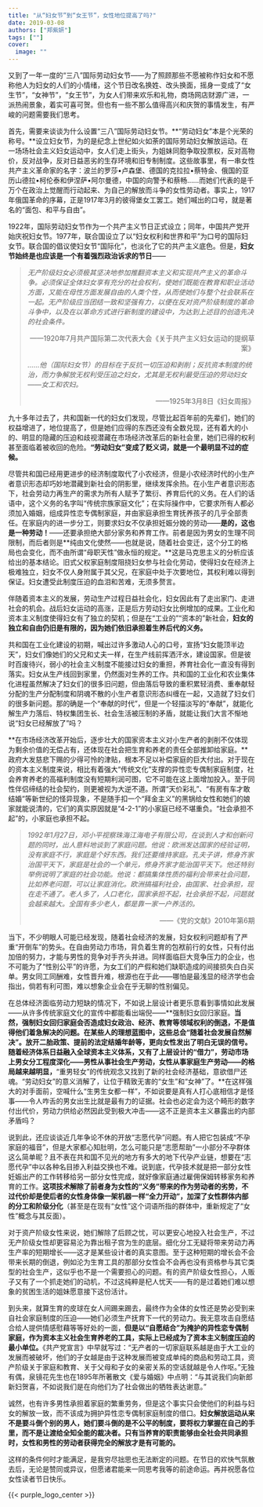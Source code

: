 ```yaml
---
title: "从“妇女节”到“女王节”，女性地位提高了吗?"
date: 2019-03-08
authors: ["郑紫妍"]
tags: [""]
cover:
  image: ""
---
```


又到了一年一度的“三八”国际劳动妇女节——为了照顾那些不愿被称作妇女和不愿称他人为妇女的人们的小情绪，这个节日改名换姓、改头换面，摇身一变成了“女生节”，“女神节”，“女王节”，为女人们带来欢乐和礼物，商场网店财源广进，一派热闹景象，着实可喜可贺。但也有一些不那么值得高兴和庆贺的事情发生，有严峻的问题需要我们思考。

首先，需要来谈谈为什么设置“三八”国际劳动妇女节。**“劳动妇女”本是个光荣的称号。**设立妇女节，为的是纪念上世纪如火如荼的国际劳动妇女解放运动。在一场场社会主义妇女运动中，女人们走上街头，为姐妹同胞争取投票权，反对高物价，反对战争，反对日益恶劣的生存环境和旧专制制度。这些故事里，有一串女性共产主义革命家的名字：波兰的罗莎•卢森堡、德国的克拉拉•蔡特金、俄国的亚历山德拉•柯伦泰和伊涅萨•阿尔曼德，中国的向警予和蔡畅……而她们代表的是千万个在政治上觉醒而行动起来、为自己的解放而斗争的女性劳动者。事实上，1917年俄国革命的序幕，正是1917年3月的彼得堡女工罢工。她们喊出的口号，就是著名的“面包、和平与自由”。

1922年，国际劳动妇女节作为一个共产主义节日正式设立；同年，中国共产党开始庆祝妇女节。1977年，联合国设立了以“妇女权利和世界和平”为口号的国际妇女节。联合国的倡议使妇女节“国际化”，也淡化了它的共产主义底色。但是，**妇女节始终是也应该是一个有着强烈政治诉求的节日**——

> *无产阶级妇女必须极其坚决地参加推翻资本主义和实现共产主义的革命斗争。必须保证全体妇女享有充分的社会权利，使她们既能在教育和职业活动方面，又能在母性方面发展自由的人类个性，从而使她们与整个社会联系在一起。无产阶级应当团结一致和坚强有力，以便在反对资产阶级制度的革命斗争中，以及在以革命方式进行新制度的建设中，为达到上述目的创造先决的社会条件。*
>
> <p align="right">——1920年7月共产国际第二次代表大会《关于共产主义妇女运动的提纲草案》</p>
>
> *……他（国际妇女节）的目标在于反抗一切压迫和剥削；反抗资本制度的统治，而力争解放无权利受压迫之妇女，尤其是无权利最受压迫的劳动妇女——女工和农妇。*
>
> <p align="right">——1925年3月8日《妇女周报》</p>

九十多年过去了，共和国新一代的妇女们发现，尽管比起百年前的先辈们，她们的权益增进了，地位提高了，但是她们应得的东西还没有全数兑现，还有着大的小的、明显的隐藏的压迫和歧视潜藏在市场经济改革后的新社会里，她们已得的权利甚至面临着被收回的危险。**“劳动妇女”变成了贬义词，就是一个最明显不过的症候。**

尽管共和国已经用更进步的经济制度取代了小农经济，但是小农经济时代的小生产者意识形态却巧妙地潜藏到新社会的阴影里，继续发挥余热。在小生产者意识形态下，社会劳动力再生产的需求为所有人赋予了繁衍、养育后代的义务。在人们的话语中，这个义务的名字叫“传统宗族家庭文化”；在实际操作中，它要求所有人都必须加入婚姻，组成异性恋专偶制家庭，并甶家庭承担生育抚养孩子的几乎全部责任。在家庭内的进一步分工，则要求妇女不仅承担妊娠分娩的劳动——**是的，这也是一种劳动！**——还要承担绝大部分家务和养育工作。前者是因为男女的生理不同限制，而后者则是**纯由文化使然——也就是说，随着社会变迁，这个分工的格局也会变化，而不由所谓“母职天性”做永恒的规定。**这是马克思主义的分析应该给出的基本结论。旧式父权家庭制度阻挠妇女参与社会化劳动，使得妇女在经济上极难独立，妇女不仅人身附属于其父兄，在家庭中处于次要地位，其权利难以得到保证。妇女遭受此制度压迫的血泪和苦难，无须多赘言。

伴随着资本主义的发展，劳动生产过程日益社会化，妇女因此有了走出家门、走进社会的机会。战后妇女运动的高涨，正是后方劳动妇女比例增加的成果。工业化和资本主义制度使得妇女有了独立的契机；但是在“工业的”“资本的”新社会，**妇女的独立和自甶仍旧是有限的，因为她们依旧承担着生养后代的义务。**

共和国在工业化建设的初期，喊出过许多激动人心的口号，宣扬“妇女能顶半边天”，妇女们像她们的父兄和丈夫一样，在生产线前挥洒汗水，建设国家。但是彼时百废待兴，弱小的社会主义制度不能接过妇女的重担，养育社会化一直没有得到落实。妇女从生产线回到家里，仍然面对生养的工作。共和国的工业化和农业集体化进程虽然解决了妇女们的很多旧问题，但由落后导致的重积累轻消费、重奉献轻分配的生产分配制度和阴魂不散的小生产者意识形态纠缠在一起，又造就了妇女们的很多新问题。那的确是一个“奉献的时代”，但是一个轻描淡写的“奉献”，就能化解生产力落后、特权集团生长、社会生活被压制的矛盾，就能让我们大言不惭地说“妇女已经解放了”吗？

**在市场经济改革开始后，逐步壮大的国家资本主义对小生产者的剥削不仅体现为剩余价值的无偿占有，还体现在社会把生育和养老的责任全部推卸给家庭。**政府大发慈悲下赐的少得可怜的津贴，根本不足以补偿家庭的巨大付出。对于现在的资本主义制度来说，相比有着强大“传统文化”支撑的异性恋专偶制家庭制度，社会养育养老的高福利制度没有短期利润可图，它不可能在这上面增加投入。至于同性伴侣缔结的社会契约，则更被视为大逆不道。所谓“天价彩礼”、“有房有车才敢结婚”等新世纪的怪异现象，不是随手扣一个“拜金主义”的黑锅给女性和她们的娘家就能说清的，它们的真实原因就是“4-2-1”的小家庭已经不堪重负。“社会承担不起”的，小家庭也承担不起。

> *1992年1月27日，邓小平视察珠海江海电子有限公司，在谈到人才和创新问题的同时，出人意料地谈到了家庭问题。他说：欧洲发达国家的经验证明，没有家庭不行，家庭是个好东西。我们还要维持家庭。孔夫子讲，修身齐家治国平天下，家庭是社会的一个单元，修身齐家才能治国平天下。他还特别举例说明了家庭的社会功能。他说：都搞集体性质的福利会带来社会问题，比如养老问题，可以让家庭消化。欧洲搞福利社会，由国家、社会承担，现在走不通了。老人多了，人口老化，国家承担不起，社会承担不起，问题就会越来越大。全国有多少老人，都是靠一家一户养活的。*
>
> <p align="right">——《党的文献》2010年第6期</p>

当下，不少明眼人可能已经发现，随着社会经济的发展，妇女权利问题却有了严重“开倒车”的势头。在自由劳动力市场，背负着生育的包袱前行的女性，只有付出加倍的努力，才能与男性的竞争对手齐头并进。同样面临巨大竞争压力的企业，也不可能为了“性别公平”的许愿，为女工们的产假和她们缺职造成的间接损失白白买单。男女同工同酬难，女性晋升难，根源也在于此——哪怕是最浅显的经济学也会指出，倘若有利可图，难以想象企业会在乎无聊的性别偏见。

在总体经济面临劳动力短缺的情况下，不如说上层设计者更乐意看到事情如此发展——从许多传统家庭文化的宣传中都能看出端倪——**强制妇女回归家庭。**当然，强制妇女回归家庭会否造成妇女政治、经济、教育等领域权利的倒退，不是值得他们着急解决的问题。在某些人的理想蓝图中，这些总会“随着社会发展自然解决”。放开二胎政策、提前的法定结婚年龄等，更向女性发出了明白无误的信号。随着经济体系日益融入全球资本主义体系，又有了上层设计的“借力”，劳动市场上男女分工程度深化——男性从事社会生产劳动，女性从事家庭生产劳动——的格局越来越明显，**“重男轻女”的传统观念又找到了新的社会经济基础，意欲借尸还魂。“劳动妇女”的意义消解了，让位于精致无害的“女生”和“女神”了。**在这样强大的对手面前，空喊什么“生男生女都一样”，不如说要是真有人打心底相信才是怪事——令人咋舌的男女出生比就是最有力的证据。社会也必定会为这个畸形的数字付出代价，劳动力供给必然因此受到极大冲击——这不正是资本主义暴露出的内部矛盾吗？

说到此，还应谈谈近几年争论不休的开放“志愿代孕”问题。有人把它包装成“不孕家庭的福音”，但是大家都心知肚明，怎么可能只是“志愿帮助”一小部分不孕群体这么简单昵？且不表在共和国不见光的地方有多大的地下代孕产业链，想要在“志愿代孕”中以各种名目掺入利益交换也不难。说到底，代孕技术就是把一部分女性妊娠出产的工作转移给另一部分女性完成，就好像家庭通过雇佣保姆转移家务和养育的工作。**这项技术解除了前者身为女性的“义务”带来的作为劳动者的劣势，不过代价却是使后者的女性身体像一架机器一样“全力开动”，加深了女性群体内部的分工和阶级分化**（甚至是在现有“女性”这个词语所指的群体中，重新规定了“女性”概念与其反面）。

对于资产阶级女性来说，她们解除了后顾之忧，可以更安心地投入社会生产，不过无产阶级女性却更容易沦为靠出租子宫为生的底层。细化分工无疑将带来劳动力再生产率的短期增长——这才是某些设计者的真实意图。至于这种短期的增长会不会带来长期的倒退，例如沦为生育工具的那部分女性会不会再也没有资格参与其它类型的社会生产，这似乎也不是一个需要担心的问题。有的资产阶级女性担心，人贩子又有了一个抓走她们的动机，不过这纯粹是杞人忧天——有的是过着她们难以想象的贫困生活的姐妹愿意接下这份活计。

到头来，就算生育的皮球在女人间踢来踢去，最终作为全体的女性还是势必受到来自社会家庭制度的压迫——她们必须生产抚育下一代的劳动力。我无意攻击自愿结合给人提供情感慰藉等等好处的一面，**但是以“自愿结合”为掩护的异性恋专偶制家庭，作为资本主义社会生育养老的工具，实际上已经成为了资本主义制度压迫的最小单位。**《共产党宣言》中早就写过：“无产者的一切家庭联系越是由于大工业的发展而被破坏，他们的子女越是由于这种发展而被变成单纯的商品和劳动工具，资产阶级关于家庭和教育、关于父母和子女的亲密关系的空话就越是令人作呕。”无独有偶，泉镜花先生也在1895年所著散文《爱与婚姻》中点明：“与其说我们向新郎新妇贺喜，不如说我们是在向他们为了社会做出的牺牲表达谢意。”

诚然，也有许多男性承担着家庭的繁重劳务，但是这个事实只会使他们的利益与妇女的解放一致，而不该成为拥护异性恋专偶制家庭制度的借口。**妇女解放运动从来不是要斗倒个别的男人，她们要斗倒的是不公平的制度，要将权力掌握在自己的手里，而不是让渡给全知全能的裁决者。只有当养育的职责能够由全社会共同承担时，女性和男性的劳动者获得完全的解放才是有可能的。**

这样的条件何时才能满足，是我穷尽拙思也无法断定的问题。在节日的欢快气氛散去后，无论是赞同或异议，但愿诸君能来一同思考我等的前途命运。再并祝愿各位女性读者节日快乐。

{{< purple_logo_center >}}
